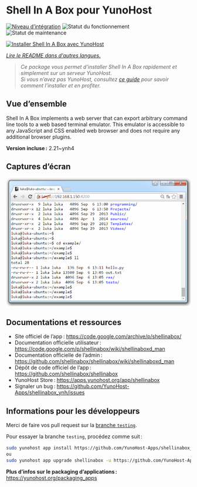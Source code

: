 <!--
Nota bene : ce README est automatiquement généré par <https://github.com/YunoHost/apps/tree/master/tools/readme_generator>
Il NE doit PAS être modifié à la main.
-->

# Shell In A Box pour YunoHost

[![Niveau d’intégration](https://dash.yunohost.org/integration/shellinabox.svg)](https://dash.yunohost.org/appci/app/shellinabox) ![Statut du fonctionnement](https://ci-apps.yunohost.org/ci/badges/shellinabox.status.svg) ![Statut de maintenance](https://ci-apps.yunohost.org/ci/badges/shellinabox.maintain.svg)

[![Installer Shell In A Box avec YunoHost](https://install-app.yunohost.org/install-with-yunohost.svg)](https://install-app.yunohost.org/?app=shellinabox)

*[Lire le README dans d'autres langues.](./ALL_README.md)*

> *Ce package vous permet d’installer Shell In A Box rapidement et simplement sur un serveur YunoHost.*  
> *Si vous n’avez pas YunoHost, consultez [ce guide](https://yunohost.org/install) pour savoir comment l’installer et en profiter.*

## Vue d’ensemble

Shell In A Box implements a web server that can export arbitrary command line tools to a web based terminal emulator. This emulator is accessible to any JavaScript and CSS enabled web browser and does not require any additional browser plugins.


**Version incluse :** 2.21~ynh4

## Captures d’écran

![Capture d’écran de Shell In A Box](./doc/screenshots/screenshot.gif)

## Documentations et ressources

- Site officiel de l’app : <https://code.google.com/archive/p/shellinabox/>
- Documentation officielle utilisateur : <https://code.google.com/p/shellinabox/wiki/shellinaboxd_man>
- Documentation officielle de l’admin : <https://github.com/shellinabox/shellinabox/wiki/shellinaboxd_man>
- Dépôt de code officiel de l’app : <https://github.com/shellinabox/shellinabox>
- YunoHost Store : <https://apps.yunohost.org/app/shellinabox>
- Signaler un bug : <https://github.com/YunoHost-Apps/shellinabox_ynh/issues>

## Informations pour les développeurs

Merci de faire vos pull request sur la [branche `testing`](https://github.com/YunoHost-Apps/shellinabox_ynh/tree/testing).

Pour essayer la branche `testing`, procédez comme suit :

```bash
sudo yunohost app install https://github.com/YunoHost-Apps/shellinabox_ynh/tree/testing --debug
ou
sudo yunohost app upgrade shellinabox -u https://github.com/YunoHost-Apps/shellinabox_ynh/tree/testing --debug
```

**Plus d’infos sur le packaging d’applications :** <https://yunohost.org/packaging_apps>
